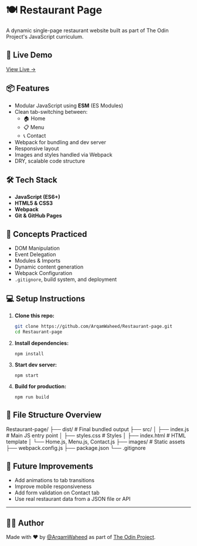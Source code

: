 
# 🍽️ Restaurant Page

A dynamic single-page restaurant website built as part of The Odin Project's JavaScript curriculum.

## 🚀 Live Demo

[View Live →](https://arqamwaheed.github.io/Restaurant-page/)

## 📦 Features

- Modular JavaScript using **ESM** (ES Modules)
- Clean tab-switching between:
  - 🏠 Home
  - 📋 Menu
  - 📞 Contact
- Webpack for bundling and dev server
- Responsive layout
- Images and styles handled via Webpack
- DRY, scalable code structure

## 🛠️ Tech Stack

- **JavaScript (ES6+)**
- **HTML5 & CSS3**
- **Webpack**
- **Git & GitHub Pages**

## 🧠 Concepts Practiced

- DOM Manipulation
- Event Delegation
- Modules & Imports
- Dynamic content generation
- Webpack Configuration
- `.gitignore`, build system, and deployment

## 💻 Setup Instructions

1. **Clone this repo:**
   ```bash
   git clone https://github.com/ArqamWaheed/Restaurant-page.git
   cd Restaurant-page


2. **Install dependencies:**

   ```
   npm install
   ```

3. **Start dev server:**

   ```
   npm start
   ```

4. **Build for production:**

   ```
   npm run build
   ```

## 📁 File Structure Overview


Restaurant-page/
├── dist/                # Final bundled output
├── src/
│   ├── index.js         # Main JS entry point
│   ├── styles.css       # Styles
│   ├── index.html       # HTML template
│   └── Home.js, Menu.js, Contact.js
├── images/              # Static assets
├── webpack.config.js
├── package.json
└── .gitignore


## 🧪 Future Improvements

* Add animations to tab transitions
* Improve mobile responsiveness
* Add form validation on Contact tab
* Use real restaurant data from a JSON file or API

---

## 🧑‍💻 Author

Made with ❤️ by [@ArqamWaheed](https://github.com/ArqamWaheed) as part of [The Odin Project](https://www.theodinproject.com/).


